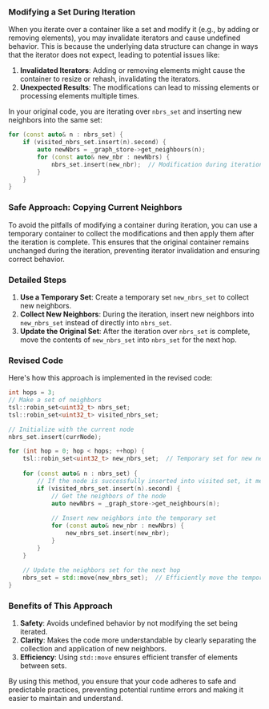 ### Modifying a Set During Iteration

When you iterate over a container like a set and modify it (e.g., by adding or removing elements), you may invalidate iterators and cause undefined behavior. This is because the underlying data structure can change in ways that the iterator does not expect, leading to potential issues like:

1. **Invalidated Iterators**: Adding or removing elements might cause the container to resize or rehash, invalidating the iterators.
2. **Unexpected Results**: The modifications can lead to missing elements or processing elements multiple times.

In your original code, you are iterating over `nbrs_set` and inserting new neighbors into the same set:

```cpp
for (const auto& n : nbrs_set) {
    if (visited_nbrs_set.insert(n).second) {
        auto newNbrs = _graph_store->get_neighbours(n);
        for (const auto& new_nbr : newNbrs) {
            nbrs_set.insert(new_nbr);  // Modification during iteration
        }
    }
}
```

### Safe Approach: Copying Current Neighbors

To avoid the pitfalls of modifying a container during iteration, you can use a temporary container to collect the modifications and then apply them after the iteration is complete. This ensures that the original container remains unchanged during the iteration, preventing iterator invalidation and ensuring correct behavior.

### Detailed Steps

1. **Use a Temporary Set**: Create a temporary set `new_nbrs_set` to collect new neighbors.
2. **Collect New Neighbors**: During the iteration, insert new neighbors into `new_nbrs_set` instead of directly into `nbrs_set`.
3. **Update the Original Set**: After the iteration over `nbrs_set` is complete, move the contents of `new_nbrs_set` into `nbrs_set` for the next hop.

### Revised Code

Here's how this approach is implemented in the revised code:

```cpp
int hops = 3;
// Make a set of neighbors
tsl::robin_set<uint32_t> nbrs_set;
tsl::robin_set<uint32_t> visited_nbrs_set;

// Initialize with the current node
nbrs_set.insert(currNode);

for (int hop = 0; hop < hops; ++hop) {
    tsl::robin_set<uint32_t> new_nbrs_set;  // Temporary set for new neighbors
    
    for (const auto& n : nbrs_set) {
        // If the node is successfully inserted into visited set, it means it was not visited before
        if (visited_nbrs_set.insert(n).second) {
            // Get the neighbors of the node
            auto newNbrs = _graph_store->get_neighbours(n);
            
            // Insert new neighbors into the temporary set
            for (const auto& new_nbr : newNbrs) {
                new_nbrs_set.insert(new_nbr);
            }
        }
    }
    
    // Update the neighbors set for the next hop
    nbrs_set = std::move(new_nbrs_set);  // Efficiently move the temporary set
}
```

### Benefits of This Approach

1. **Safety**: Avoids undefined behavior by not modifying the set being iterated.
2. **Clarity**: Makes the code more understandable by clearly separating the collection and application of new neighbors.
3. **Efficiency**: Using `std::move` ensures efficient transfer of elements between sets.

By using this method, you ensure that your code adheres to safe and predictable practices, preventing potential runtime errors and making it easier to maintain and understand.
